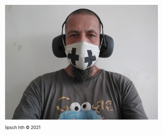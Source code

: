 ![](https://github.com/nondejus/google-patent/blob/main/google%20tshirt/ArtBoard%20Image%20(72).jpg) 

lipsch hth © 2021
